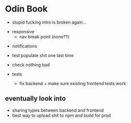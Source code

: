 # Odin Book

- stupid fucking intro is broken again...

<!--  -->

- responsive
  - nav break point (none??)

<!--  -->

- notifications

- test populate shit one last time
- check nothing bad
- tests
  - fix backend + make sure existing frontend tests work

## eventually look into

- sharing types between backend and frontend
- best way to upload shit to npm and build for prod
